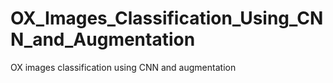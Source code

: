 # OX_Images_Classification_Using_CNN_and_Augmentation
OX images classification using CNN and augmentation
